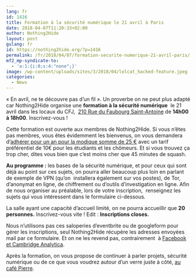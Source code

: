 ```yaml
---
lang: fr 
id: 1416
title: Formation à la sécurité numérique le 21 avril à Paris
date: 2018-04-07T11:20:33+02:00
author: Nothing2Hide
layout: post
gulang: fr 
id: https://nothing2hide.org/?p=1416
permalink: /fr/2018/04/07/formation-securite-numerique-21-avril-paris/
mf2_mp-syndicate-to:
  - 'a:1:{i:0;s:4:"none";}'
image: /wp-content/uploads/sites/3/2018/04/lolcat_hacked-feature.jpeg
categories:
  - News
---
```

« En avril, ne te découvre pas d&rsquo;un fil ». Un proverbe on ne peut plus adapté car Nothing2Hide organise une **formation&nbsp;à la sécurité numérique**&nbsp; le 21 avril dans les locaux du CFJ,&nbsp; [210 Rue du Faubourg Saint-Antoine](https://www.openstreetmap.org/search?query=210%20Rue%20du%20Faubourg%20Saint-Antoine#map=19/48.84974/2.38621) de **14h00 à 18h00**. Inscrivez-vous !

Cette formation est ouverte aux membres de Nothing2Hide. Si vous n&rsquo;êtes pas membres, vous êtes évidemment les bienvenus, on vous demandera d&rsquo;[adhérer pour un an pour la modique somme de 25 €](https://www.helloasso.com/associations/nothing-2-hide/adhesions/adherer-a-nothing-2-hide) avec un tarif préférentiel de 10€ pour les étudiants et les chômeurs. Et si vous trouvez ça trop cher, dites vous bien que c&rsquo;est moins cher que 45 minutes de squash.

<!--more-->

**Au programme :** les bases de la sécurité numérique, et pour ceux qui sont déjà au point sur ces sujets, on pourra aller beaucoup plus loin en parlant de exemple de VPN (qu&rsquo;on&nbsp; installera également sur vos postes), de Tor, d&rsquo;anonymat en ligne, de chiffrement ou d&rsquo;outils d&rsquo;investigation en ligne. Afin de nous organiser au préalable, lors de votre inscription,&nbsp; renseignez les sujets qui vous intéressent dans le formulaire ci-dessous.

La salle ayant une capacité d&rsquo;accueil limité, on ne pourra accueillir que **20 personnes.** Inscrivez-vous vite ! Edit : **Inscriptions closes.**

Nous n&rsquo;utilisons pas ces saloperies d&rsquo;eventbrite ou de googleform pour gérer les inscriptions, seul Nothing2Hide récupère les adresses envoyées mail par ce formulaire. Et on ne les revend pas, contrairement  à [Facebook et Cambridge Analytica](https://www.theguardian.com/commentisfree/2018/mar/21/cambridge-analytica-facebook-data-users-profit).

Après la formation, on vous propose de continuer à parler projets, sécurité numérique ou de ce que vous voudrez autour d’un verre juste à côté, [au café Pierre](https://www.openstreetmap.org/search?query=caf%C3%A9%20pierre%2C%20paris#map=19/48.86888/2.36300).